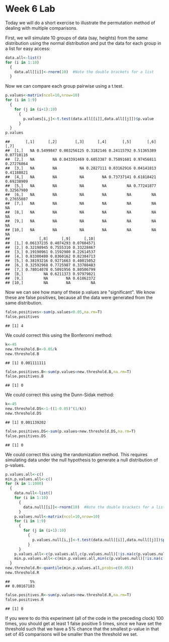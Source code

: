 Week 6 Lab
=============
  
Today we will do a short exercise to illustrate the permutation method of dealing with multiple comparisons.

First, we will simulate 10 groups of data (say, heights) from the *same* distribution using the normal distribution and put the data for each group in a list for easy access:


```r
data.all<-list()
for (i in 1:10)
  {
    data.all[[i]]<-rnorm(10)  #Note the double brackets for a list
  }
```

Now we can compare each group pairwise using a t.test.


```r
p.values<-matrix(ncol=10,nrow=10)
for (i in 1:9)
  {
    for (j in (i+1):10)
      {
        p.values[i,j]<-t.test(data.all[[i]],data.all[[j]])$p.value 
      }
  }
p.values
```

```
##       [,1]      [,2]        [,3]      [,4]       [,5]       [,6]       [,7]
##  [1,]   NA 0.5499847 0.003256125 0.3182146 0.24115792 0.51365389 0.07710116
##  [2,]   NA        NA 0.043391469 0.6053387 0.75091681 0.97456811 0.27276864
##  [3,]   NA        NA          NA 0.2827111 0.03162916 0.04141813 0.41188821
##  [4,]   NA        NA          NA        NA 0.73737141 0.61818421 0.69238909
##  [5,]   NA        NA          NA        NA         NA 0.77241877 0.32567980
##  [6,]   NA        NA          NA        NA         NA         NA 0.27655807
##  [7,]   NA        NA          NA        NA         NA         NA         NA
##  [8,]   NA        NA          NA        NA         NA         NA         NA
##  [9,]   NA        NA          NA        NA         NA         NA         NA
## [10,]   NA        NA          NA        NA         NA         NA         NA
##             [,8]      [,9]      [,10]
##  [1,] 0.06137235 0.4074293 0.07604571
##  [2,] 0.32198945 0.7555310 0.33228467
##  [3,] 0.19190961 0.1592980 0.22614537
##  [4,] 0.83300480 0.8360162 0.82384713
##  [5,] 0.38193216 0.9271663 0.40015052
##  [6,] 0.32592968 0.7725987 0.33708483
##  [7,] 0.78014078 0.5091956 0.80506799
##  [8,]         NA 0.6211373 0.97979821
##  [9,]         NA        NA 0.61862372
## [10,]         NA        NA         NA
```

Now we can see how many of these p.values are "significant". We know these are false positives, because all the data were generated from the same distribution.


```r
false.positives<-sum(p.values<0.05,na.rm=T)
false.positives
```

```
## [1] 4
```

We could correct this using the Bonferonni method:


```r
k<-45
new.threshold.B<-0.05/k
new.threshold.B
```

```
## [1] 0.001111111
```

```r
false.positives.B<-sum(p.values<new.threshold.B,na.rm=T)
false.positives.B
```

```
## [1] 0
```

We could correct this using the Dunn-Sidak method:


```r
k<-45
new.threshold.DS<-1-((1-0.05)^(1/k))
new.threshold.DS
```

```
## [1] 0.001139202
```

```r
false.positives.DS<-sum(p.values<new.threshold.DS,na.rm=T)
false.positives.DS
```

```
## [1] 0
```

We could correct this using the randomization method. This requires simulating data under the null hypothesis to generate a null distribution of p-values.



```r
p.values.all<-c()
min.p.values.all<-c()
for (k in 1:1000)
  {
    data.null<-list()
    for (i in 1:10)
      {
        data.null[[i]]<-rnorm(10)  #Note the double brackets for a list
      }
    p.values.null<-matrix(ncol=10,nrow=10)
    for (i in 1:9)
      {
        for (j in (i+1):10)
          {
            p.values.null[i,j]<-t.test(data.null[[i]],data.null[[j]])$p.value 
          }
      }
    p.values.all<-c(p.values.all,c(p.values.null)[!is.na(c(p.values.null))])
    min.p.values.all<-c(min.p.values.all,min(c(p.values.null)[!is.na(c(p.values.null))]))
  }
new.threshold.R<-quantile(min.p.values.all,probs=c(0.05))
new.threshold.R
```

```
##         5% 
## 0.00167183
```

```r
false.positives.R<-sum(p.values<new.threshold.R,na.rm=T)
false.positives.R
```

```
## [1] 0
```

If you were to do this experiment (all of the code in the preceding clock) 100 times, you should get at least 1 false positive 5 times, since we have set the threshold such that we have a 5% chance that the smallest p-value in that set of 45 comparisons will be smaller than the threshold we set.
